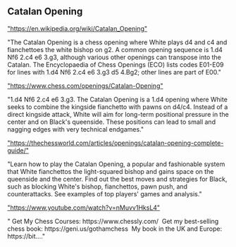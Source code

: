 <h2>Catalan Opening</h2>
<p><a href="https://en.wikipedia.org/wiki/Catalan_Opening">"https://en.wikipedia.org/wiki/Catalan_Opening"</a></p>

<p>"The Catalan Opening is a chess opening where White plays d4 and c4 and fianchettoes the white bishop on g2. A common opening sequence is 1.d4 Nf6 2.c4 e6 3.g3, although various other openings can transpose into the Catalan. The Encyclopaedia of Chess Openings (ECO) lists codes E01-E09 for lines with 1.d4 Nf6 2.c4 e6 3.g3 d5 4.Bg2; other lines are part of E00." </p>

<p><a href="https://www.chess.com/openings/Catalan-Opening">"https://www.chess.com/openings/Catalan-Opening"</a></p>

<p>"1.d4 Nf6 2.c4 e6 3.g3. The Catalan Opening is a 1.d4 opening where White seeks to combine the kingside fianchetto with pawns on d4/c4. Instead of a direct kingside attack, White will aim for long-term positional pressure in the center and on Black's queenside. These positions can lead to small and nagging edges with very technical endgames." </p>

<p><a href="https://thechessworld.com/articles/openings/catalan-opening-complete-guide/">"https://thechessworld.com/articles/openings/catalan-opening-complete-guide/"</a></p>

<p>"Learn how to play the Catalan Opening, a popular and fashionable system that White fianchettos the light-squared bishop and gains space on the queenside and the center. Find out the best moves and strategies for Black, such as blocking White's bishop, fianchettos, pawn push, and counterattacks. See examples of top players' games and analysis." </p>

<p><a href="https://www.youtube.com/watch?v=nMuvv1HksL4">"https://www.youtube.com/watch?v=nMuvv1HksL4"</a></p>

<p>"️ Get My Chess Courses: https://www.chessly.com/ ️ Get my best-selling chess book: https://geni.us/gothamchess ️ My book in the UK and Europe: https://bit...." </p>


